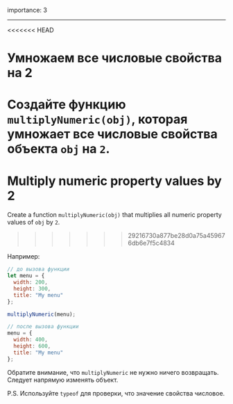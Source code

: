 importance: 3

---

<<<<<<< HEAD
# Умножаем все числовые свойства на 2

Создайте функцию `multiplyNumeric(obj)`, которая умножает все числовые свойства объекта `obj` на `2`.
=======
# Multiply numeric property values by 2

Create a function `multiplyNumeric(obj)` that multiplies all numeric property values of `obj` by `2`.
>>>>>>> 29216730a877be28d0a75a459676db6e7f5c4834

Например:

```js
// до вызова функции
let menu = {
  width: 200,
  height: 300,
  title: "My menu"
};

multiplyNumeric(menu);

// после вызова функции
menu = {
  width: 400,
  height: 600,
  title: "My menu"
};
```

Обратите внимание, что `multiplyNumeric` не нужно ничего возвращать. Следует напрямую изменять объект.

P.S. Используйте `typeof` для проверки, что значение свойства числовое.

